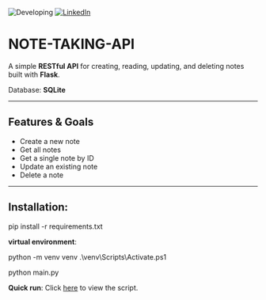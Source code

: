 ![Developing](https://img.shields.io/badge/Status-Developing-red)
[![LinkedIn](https://img.shields.io/badge/LinkedIn-Mahdi%20Hosseini-blue)](https://www.linkedin.com/in/mahosseini/)


# NOTE-TAKING-API

A simple **RESTful API** for creating, reading, updating, and deleting notes built with **Flask**.

Database: **SQLite**


---

## Features & Goals
- Create a new note
- Get all notes
- Get a single note by ID
- Update an existing note
- Delete a note

---

## Installation:

pip install -r requirements.txt

**virtual environment**:

python -m venv venv
.\venv\Scripts\Activate.ps1

python main.py

**Quick run**: Click [here](./run.py) to view the script.